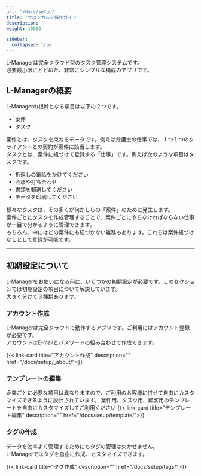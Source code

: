 ```yaml
---
url: '/docs/setup/'
title: 'サロンカルテ操作ガイド'
description: ''
weight: 10000

sidebar:
  collapsed: true
---
```


L-Managerは完全クラウド型のタスク管理システムです。  
必要最小限にとどめた、非常にシンプルな構成のアプリです。

## L-Managerの概要

L-Managerの根幹となる項目は以下の２つです。

- 案件
- タスク

案件とは、タスクを束ねるデータです。例えば弁護士の仕事では、１つ１つのクライアントとの契約が案件に該当します。  
タスクとは、案件に紐づけて登録する「仕事」です。例えば次のような項目はタスクです。

- 折返しの電話をかけてください
- 会議や打ち合わせ
- 書類を郵送してください
- データを印刷してください

様々なタスクは、その多くが何かしらの「案件」のために発生します。  
案件ごとにタスクを作成管理することで、案件ごとにやらなければならない仕事が一目で分かるように管理できます。  
もちろん、中にはどの案件にも紐づかない雑務もあります。これらは案件紐づけなしとして登録が可能です。

---

## 初期設定について

L-Managerをお使いになる前に、いくつかの初期設定が必要です。このセクションでは初期設定の項目について解説しています。  
大きく分けて３種類あります。

### アカウント作成

L-Managerは完全クラウドで動作するアプリです。ご利用にはアカウント登録が必要です。  
アカウントはE-mailとパスワードの組み合わせで作成できます。

{{< link-card title="アカウント作成"  description="" href="/docs/setup/_about/">}}

### テンプレートの編集

企業ごとに必要な項目は異なりますので、ご利用のお客様に併せて自由にカスタマイズできるように設計されています。
案件用、タスク用、顧客用のテンプレートを自由にカスタマイズしてご利用ください
{{< link-card title="テンプレート編集"  description="" href="/docs/setup/template/">}}

### タグの作成

データを効率よく管理するためにもタグの管理は欠かせません。  
L-Managerではタグを自由に作成、カスタマイズできます。

{{< link-card title="タグ作成"  description="" href="/docs/setup/tags/">}}
